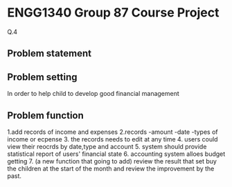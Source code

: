 # ENGG1340 Group 87 Course Project
Q.4

## Problem statement

## Problem setting
In order to help child to develop good financial management 
## Problem function
1.add records of income and expenses
2.records
  -amount 
  -date 
  -types of income or ecpense
3. the records needs to edit at any time 
4. users could view their reocrds by date,type and account
5. system should provide statistical report of users' financial state
6. accounting system alloes budget getting
7. (a new function that going to add)
   review the result that  set buy the children at the start of the month
   and review the improvement by the past.







